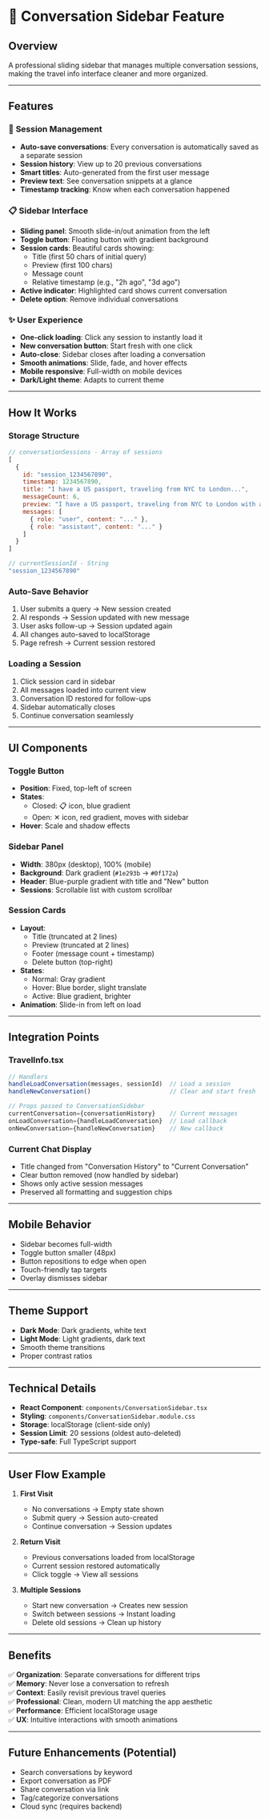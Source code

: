 # 💬 Conversation Sidebar Feature

## Overview
A professional sliding sidebar that manages multiple conversation sessions, making the travel info interface cleaner and more organized.

---

## Features

### 🎯 **Session Management**
- **Auto-save conversations**: Every conversation is automatically saved as a separate session
- **Session history**: View up to 20 previous conversations
- **Smart titles**: Auto-generated from the first user message
- **Preview text**: See conversation snippets at a glance
- **Timestamp tracking**: Know when each conversation happened

### 📋 **Sidebar Interface**
- **Sliding panel**: Smooth slide-in/out animation from the left
- **Toggle button**: Floating button with gradient background
- **Session cards**: Beautiful cards showing:
  - Title (first 50 chars of initial query)
  - Preview (first 100 chars)
  - Message count
  - Relative timestamp (e.g., "2h ago", "3d ago")
- **Active indicator**: Highlighted card shows current conversation
- **Delete option**: Remove individual conversations

### ✨ **User Experience**
- **One-click loading**: Click any session to instantly load it
- **New conversation button**: Start fresh with one click
- **Auto-close**: Sidebar closes after loading a conversation
- **Smooth animations**: Slide, fade, and hover effects
- **Mobile responsive**: Full-width on mobile devices
- **Dark/Light theme**: Adapts to current theme

---

## How It Works

### **Storage Structure**
```javascript
// conversationSessions - Array of sessions
[
  {
    id: "session_1234567890",
    timestamp: 1234567890,
    title: "I have a US passport, traveling from NYC to London...",
    messageCount: 6,
    preview: "I have a US passport, traveling from NYC to London with a layover in Paris...",
    messages: [
      { role: "user", content: "..." },
      { role: "assistant", content: "..." }
    ]
  }
]

// currentSessionId - String
"session_1234567890"
```

### **Auto-Save Behavior**
1. User submits a query → New session created
2. AI responds → Session updated with new message
3. User asks follow-up → Session updated again
4. All changes auto-saved to localStorage
5. Page refresh → Current session restored

### **Loading a Session**
1. Click session card in sidebar
2. All messages loaded into current view
3. Conversation ID restored for follow-ups
4. Sidebar automatically closes
5. Continue conversation seamlessly

---

## UI Components

### **Toggle Button**
- **Position**: Fixed, top-left of screen
- **States**: 
  - Closed: 📋 icon, blue gradient
  - Open: ✕ icon, red gradient, moves with sidebar
- **Hover**: Scale and shadow effects

### **Sidebar Panel**
- **Width**: 380px (desktop), 100% (mobile)
- **Background**: Dark gradient (`#1e293b` → `#0f172a`)
- **Header**: Blue-purple gradient with title and "New" button
- **Sessions**: Scrollable list with custom scrollbar

### **Session Cards**
- **Layout**: 
  - Title (truncated at 2 lines)
  - Preview (truncated at 2 lines)
  - Footer (message count + timestamp)
  - Delete button (top-right)
- **States**:
  - Normal: Gray gradient
  - Hover: Blue border, slight translate
  - Active: Blue gradient, brighter
- **Animation**: Slide-in from left on load

---

## Integration Points

### **TravelInfo.tsx**
```typescript
// Handlers
handleLoadConversation(messages, sessionId)  // Load a session
handleNewConversation()                      // Clear and start fresh

// Props passed to ConversationSidebar
currentConversation={conversationHistory}    // Current messages
onLoadConversation={handleLoadConversation}  // Load callback
onNewConversation={handleNewConversation}    // New callback
```

### **Current Chat Display**
- Title changed from "Conversation History" to "Current Conversation"
- Clear button removed (now handled by sidebar)
- Shows only active session messages
- Preserved all formatting and suggestion chips

---

## Mobile Behavior
- Sidebar becomes full-width
- Toggle button smaller (48px)
- Button repositions to edge when open
- Touch-friendly tap targets
- Overlay dismisses sidebar

---

## Theme Support
- **Dark Mode**: Dark gradients, white text
- **Light Mode**: Light gradients, dark text
- Smooth theme transitions
- Proper contrast ratios

---

## Technical Details
- **React Component**: `components/ConversationSidebar.tsx`
- **Styling**: `components/ConversationSidebar.module.css`
- **Storage**: localStorage (client-side only)
- **Session Limit**: 20 sessions (oldest auto-deleted)
- **Type-safe**: Full TypeScript support

---

## User Flow Example

1. **First Visit**
   - No conversations → Empty state shown
   - Submit query → Session auto-created
   - Continue conversation → Session updates

2. **Return Visit**
   - Previous conversations loaded from localStorage
   - Current session restored automatically
   - Click toggle → View all sessions

3. **Multiple Sessions**
   - Start new conversation → Creates new session
   - Switch between sessions → Instant loading
   - Delete old sessions → Clean up history

---

## Benefits

✅ **Organization**: Separate conversations for different trips  
✅ **Memory**: Never lose a conversation to refresh  
✅ **Context**: Easily revisit previous travel queries  
✅ **Professional**: Clean, modern UI matching the app aesthetic  
✅ **Performance**: Efficient localStorage usage  
✅ **UX**: Intuitive interactions with smooth animations  

---

## Future Enhancements (Potential)
- Search conversations by keyword
- Export conversation as PDF
- Share conversation via link
- Tag/categorize conversations
- Cloud sync (requires backend)

